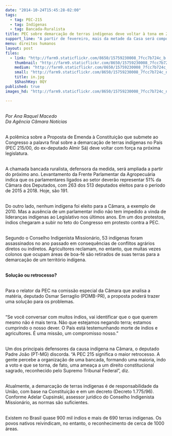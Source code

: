 ```yaml
---
date: "2014-10-24T15:45:28-02:00"
tags:
  - tag: PEC-215
  - tag: Indígenas
  - tag: Bancada-Ruralista
title: PEC sobre demarcação de terras indígenas deve voltar à tona em 2015
support_line: "A partir de fevereiro, mais da metade da Casa será composta por deputados ligados ao agronegócio, defensores da PEC 215."
menu: direitos humanos
layout: post
files:
  - link: "http://farm9.staticflickr.com/8650/15759230008_7fcc7b724c_b.jpg"
    thumbnail: "http://farm9.staticflickr.com/8650/15759230008_7fcc7b724c_t.jpg"
    medium: "http://farm9.staticflickr.com/8650/15759230008_7fcc7b724c_z.jpg"
    small: "http://farm9.staticflickr.com/8650/15759230008_7fcc7b724c_n.jpg"
    title: in.jpg
    $$hashKey: 0QY
published: true
images_hd: "http://farm9.staticflickr.com/8650/15759230008_7fcc7b724c_n.jpg"

---
```

<div id="content-header">
<div id="content-title">
<p><br />
<em>Por Ana Raquel Macedo<br />
Da Ag&ecirc;ncia C&acirc;mara Not&iacute;cias</em></p>
</div>
</div>

<div id="content-area">
<div id="default-content">
<div id="node-16653">
<div>
<p><br />
A pol&ecirc;mica sobre a Proposta de Emenda &agrave; Constitui&ccedil;&atilde;o que submete ao Congresso a palavra final sobre a demarca&ccedil;&atilde;o de terras ind&iacute;genas no Pa&iacute;s (PEC 215/00, do ex-deputado Almir S&aacute;) deve voltar com for&ccedil;a na pr&oacute;xima legislatura.</p>

<p><br />
A chamada bancada ruralista, defensora da medida, ser&aacute; ampliada a partir do pr&oacute;ximo ano. Levantamento da Frente Parlamentar da Agropecu&aacute;ria indica que os parlamentares ligados ao setor dever&atilde;o representar 51% da C&acirc;mara dos Deputados, com 263 dos 513 deputados eleitos para o per&iacute;odo de 2015 a 2018. Hoje, s&atilde;o 191.</p>

<p><br />
Do outro lado, nenhum ind&iacute;gena foi eleito para a C&acirc;mara, a exemplo de 2010. Mas a aus&ecirc;ncia de um parlamentar &iacute;ndio n&atilde;o tem impedido a vinda de lideran&ccedil;as ind&iacute;genas ao Legislativo nos &uacute;ltimos anos. Em um dos protestos, &iacute;ndios chegaram a subir no teto do Congresso em protesto contra a PEC.</p>

<p><br />
Segundo o Conselho Indigenista Mission&aacute;rio, 53 ind&iacute;genas foram assassinados no ano passado em consequ&ecirc;ncias de conflitos agr&aacute;rios diretos ou indiretos. Agricultores reclamam, no entanto, que muitas vezes colonos que ocupam &aacute;reas de boa-f&eacute; s&atilde;o retirados de suas terras para a demarca&ccedil;&atilde;o de um territ&oacute;rio ind&iacute;gena.</p>

<p><br />
<strong>Solu&ccedil;&atilde;o ou retrocesso?</strong></p>

<p><br />
Para o relator da PEC na comiss&atilde;o especial da C&acirc;mara que analisa a mat&eacute;ria, deputado Osmar Serraglio (PDMB-PR), a proposta poder&aacute; trazer uma solu&ccedil;&atilde;o para os problemas.</p>

<p><br />
&ldquo;Se voc&ecirc; conversar com muitos &iacute;ndios, vai identificar que o que querem mesmo n&atilde;o &eacute; mais terra. N&atilde;o que estejamos negando terra; estamos cumprindo o nosso dever. O Pa&iacute;s est&aacute; testemunhando morte de &iacute;ndios e agricultores. &Eacute; uma miss&atilde;o, um compromisso nosso.&rdquo;</p>

<p><br />
Um dos principais defensores da causa ind&iacute;gena na C&acirc;mara, o deputado Padre Jo&atilde;o (PT-MG) discorda. &ldquo;A PEC 215 significa o maior retrocesso. A gente percebe a organiza&ccedil;&atilde;o de uma bancada, formando uma maioria, indo a voto e que se torna, de fato, uma amea&ccedil;a a um direito constitucional sagrado, reconhecido pelo Supremo Tribunal Federal&rdquo;, diz.</p>

<p><br />
Atualmente, a demarca&ccedil;&atilde;o de terras ind&iacute;genas &eacute; de responsabilidade da Uni&atilde;o, com base na Constitui&ccedil;&atilde;o e em um decreto (Decreto 1.775/96). Conforme Adelar Cupsinski, assessor jur&iacute;dico do Conselho Indigenista Mission&aacute;rio, as normas s&atilde;o suficientes.</p>

<p><br />
Existem no Brasil quase 900 mil &iacute;ndios e mais de 690 terras ind&iacute;genas. Os povos nativos reivindicam, no entanto, o reconhecimento de cerca de 1000 &aacute;reas.</p>
</div>
</div>
</div>
</div>

